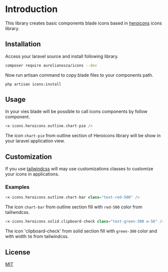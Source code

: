 # Introduction

This library creates basic components blade icons based in [heroicons](https://heroicons.com/) icons library. 

## Installation

Access your laravel source and install following library.

```bash
composer require aurelianosza/icons --dev
```

Now run artisan command to copy blade files to your components path.

```
php artisan icons:install
```


## Usage

In your vies blade will be possible to call icons components by follow component.

```php
<x-icons.heroicons.outline.chart-pie />
```

The icon `chart-pie` from outline section of Heroicons library will be show in your laravel application view.


## Customization

If you use [tailwindcss](https://tailwindcss.com/) will may use customizations classes to customize your icons in applications.


### Examples
```php
<x-icons.heroicons.outline.chart-bar class="text-red-500" />
```

The icon `chart-bar` from outline section fill with `red-500` color from tailiwndcss.

```php
<x-icons.heroicons.solid.clipboard-check class="text-green-300 w-56" />
```

The icon 'clipboard-check' from solid section fill with `green-300` color and with width `56` from tailwindcss.



## License
[MIT](https://choosealicense.com/licenses/mit/)
